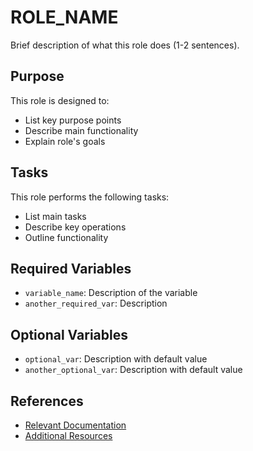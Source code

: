 # ROLE_NAME

Brief description of what this role does (1-2 sentences).

## Purpose

This role is designed to:
- List key purpose points
- Describe main functionality
- Explain role's goals

## Tasks

This role performs the following tasks:
- List main tasks
- Describe key operations
- Outline functionality

## Required Variables

- `variable_name`: Description of the variable
- `another_required_var`: Description

## Optional Variables

- `optional_var`: Description with default value
- `another_optional_var`: Description with default value

## References

- [Relevant Documentation](https://docs.example.com)
- [Additional Resources](https://resources.example.com)

